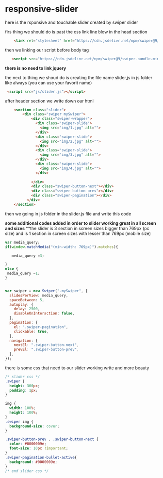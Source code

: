 # responsive-slider
here is the rsponsive and touchable slider created by swiper slider

firs thing we should do is past the css link line blow in the head section
```html
    <link rel="stylesheet" href="https://cdn.jsdelivr.net/npm/swiper@9/swiper-bundle.min.css"/>
```
then we linking our script before body tag
```html
   <script src="https://cdn.jsdelivr.net/npm/swiper@9/swiper-bundle.min.js"></script>
```
**there is no need to link jquery**

the next to thing we shoud do is creating the file name slider,js in js folder like always (you can use your favorit name)

```html
 <script src="js/slider.js"></script>
```

after header section we write down our html

```html
    <section class="slider">
        <div class="swiper mySwiper">
            <div class="swiper-wrapper">
              <div class="swiper-slide">
                <img src="img/1.jpg" alt="">
              </div>
              <div class="swiper-slide">
                <img src="img/2.jpg" alt="">
              </div>
              <div class="swiper-slide">
                <img src="img/3.jpg" alt="">
              </div>
              <div class="swiper-slide">
                <img src="img/4.jpg" alt="">
              </div>
     
            </div>
            <div class="swiper-button-next"></div>
            <div class="swiper-button-prev"></div>
            <div class="swiper-pagination"></div>
          </div>
    </section>
```

then we going in js folder in the slider.js file and write this code

**some additional codes added in order to slider working great in all screen and sizes**
**the slider is 3 section in screen sizes bigger than 769px (pc size) and is 1 section in screen sizes with lesser than 769px (mobile size)

```js
var media_query;
if(window.matchMedia("(min-width: 769px)").matches){

   media_query =3;

}
else {
 media_query =1;
}


var swiper = new Swiper(".mySwiper", {
  slidesPerView: media_query,
  spaceBetween: 5,
  autoplay: {
    delay: 2500,
    disableOnInteraction: false,
  },
  pagination: {
    el: ".swiper-pagination",
    clickable: true,
  },
  navigation: {
    nextEl: ".swiper-button-next",
    prevEl: ".swiper-button-prev",
  },
});
```

there is some css that need to our slider working write and more beauty

```css
/* slider css */
.swiper {
  height: 300px;
  padding: 1px;
}

img {
  width: 100%;
  height: 100%;
}
.swiper img {
  background-size: cover;
}

.swiper-button-prev , .swiper-button-next {
  color: #0000009e;
  font-size: 10px !important;
}
.swiper-pagination-bullet-active{
  background: #0000009e;
}
/* end slider css */
```




